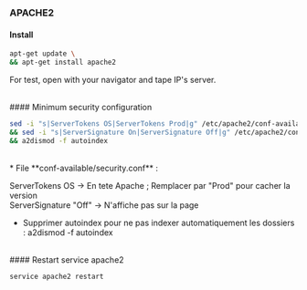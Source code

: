 ### APACHE2


#### Install

```bash
apt-get update \
&& apt-get install apache2
```
For test, open with your navigator and tape IP's server.

<br/>
#### Minimum security configuration

```bash
sed -i "s|ServerTokens OS|ServerTokens Prod|g" /etc/apache2/conf-available/security.conf \
&& sed -i "s|ServerSignature On|ServerSignature Off|g" /etc/apache2/conf-available/security.conf \
&& a2dismod -f autoindex
```


<br/>
* File **conf-available/security.conf** :

ServerTokens OS -> En tete Apache ; Remplacer par "Prod" pour cacher la version
<br/>
ServerSignature "Off" -> N'affiche pas sur la page

* Supprimer autoindex pour ne pas indexer automatiquement les dossiers :
a2dismod -f autoindex


<br/>
#### Restart service apache2

```bash
service apache2 restart
```
